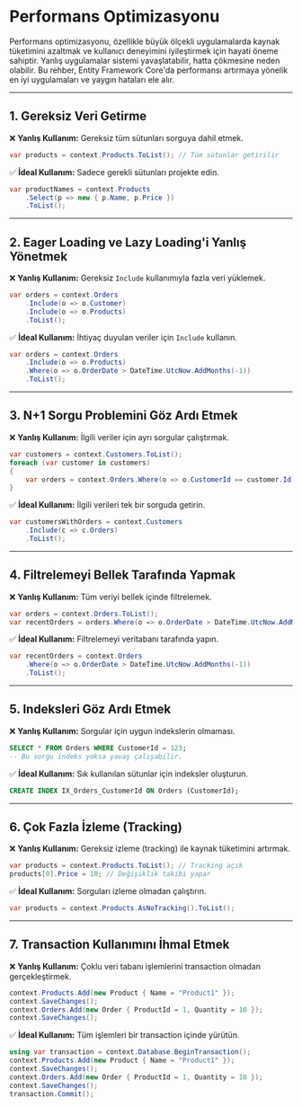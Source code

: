 # Performans Optimizasyonu

Performans optimizasyonu, özellikle büyük ölçekli uygulamalarda kaynak tüketimini azaltmak ve kullanıcı deneyimini iyileştirmek için hayati öneme sahiptir. Yanlış uygulamalar sistemi yavaşlatabilir, hatta çökmesine neden olabilir. Bu rehber, Entity Framework Core'da performansı artırmaya yönelik en iyi uygulamaları ve yaygın hataları ele alır.

---

## 1. Gereksiz Veri Getirme

❌ **Yanlış Kullanım:** Gereksiz tüm sütunları sorguya dahil etmek.

```csharp
var products = context.Products.ToList(); // Tüm sütunlar getirilir
```

✅ **İdeal Kullanım:** Sadece gerekli sütunları projekte edin.

```csharp
var productNames = context.Products
    .Select(p => new { p.Name, p.Price })
    .ToList();
```

---

## 2. Eager Loading ve Lazy Loading'i Yanlış Yönetmek

❌ **Yanlış Kullanım:** Gereksiz `Include` kullanımıyla fazla veri yüklemek.

```csharp
var orders = context.Orders
    .Include(o => o.Customer)
    .Include(o => o.Products)
    .ToList();
```

✅ **İdeal Kullanım:** İhtiyaç duyulan veriler için `Include` kullanın.

```csharp
var orders = context.Orders
    .Include(o => o.Products)
    .Where(o => o.OrderDate > DateTime.UtcNow.AddMonths(-1))
    .ToList();
```

---

## 3. N+1 Sorgu Problemini Göz Ardı Etmek

❌ **Yanlış Kullanım:** İlgili veriler için ayrı sorgular çalıştırmak.

```csharp
var customers = context.Customers.ToList();
foreach (var customer in customers)
{
    var orders = context.Orders.Where(o => o.CustomerId == customer.Id).ToList();
}
```

✅ **İdeal Kullanım:** İlgili verileri tek bir sorguda getirin.

```csharp
var customersWithOrders = context.Customers
    .Include(c => c.Orders)
    .ToList();
```

---

## 4. Filtrelemeyi Bellek Tarafında Yapmak

❌ **Yanlış Kullanım:** Tüm veriyi bellek içinde filtrelemek.

```csharp
var orders = context.Orders.ToList();
var recentOrders = orders.Where(o => o.OrderDate > DateTime.UtcNow.AddMonths(-1));
```

✅ **İdeal Kullanım:** Filtrelemeyi veritabanı tarafında yapın.

```csharp
var recentOrders = context.Orders
    .Where(o => o.OrderDate > DateTime.UtcNow.AddMonths(-1))
    .ToList();
```

---

## 5. Indeksleri Göz Ardı Etmek

❌ **Yanlış Kullanım:** Sorgular için uygun indekslerin olmaması.

```sql
SELECT * FROM Orders WHERE CustomerId = 123;
-- Bu sorgu indeks yoksa yavaş çalışabilir.
```

✅ **İdeal Kullanım:** Sık kullanılan sütunlar için indeksler oluşturun.

```sql
CREATE INDEX IX_Orders_CustomerId ON Orders (CustomerId);
```

---

## 6. Çok Fazla İzleme (Tracking)

❌ **Yanlış Kullanım:** Gereksiz izleme (tracking) ile kaynak tüketimini artırmak.

```csharp
var products = context.Products.ToList(); // Tracking açık
products[0].Price = 10; // Değişiklik takibi yapar
```

✅ **İdeal Kullanım:** Sorguları izleme olmadan çalıştırın.

```csharp
var products = context.Products.AsNoTracking().ToList();
```

---

## 7. Transaction Kullanımını İhmal Etmek

❌ **Yanlış Kullanım:** Çoklu veri tabanı işlemlerini transaction olmadan gerçekleştirmek.

```csharp
context.Products.Add(new Product { Name = "Product1" });
context.SaveChanges();
context.Orders.Add(new Order { ProductId = 1, Quantity = 10 });
context.SaveChanges();
```

✅ **İdeal Kullanım:** Tüm işlemleri bir transaction içinde yürütün.

```csharp
using var transaction = context.Database.BeginTransaction();
context.Products.Add(new Product { Name = "Product1" });
context.SaveChanges();
context.Orders.Add(new Order { ProductId = 1, Quantity = 10 });
context.SaveChanges();
transaction.Commit();
```
